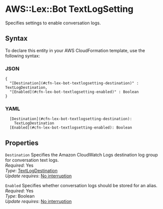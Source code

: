 # AWS::Lex::Bot TextLogSetting<a name="aws-properties-lex-bot-textlogsetting"></a>

Specifies settings to enable conversation logs\.

## Syntax<a name="aws-properties-lex-bot-textlogsetting-syntax"></a>

To declare this entity in your AWS CloudFormation template, use the following syntax:

### JSON<a name="aws-properties-lex-bot-textlogsetting-syntax.json"></a>

```
{
  "[Destination](#cfn-lex-bot-textlogsetting-destination)" : TextLogDestination,
  "[Enabled](#cfn-lex-bot-textlogsetting-enabled)" : Boolean
}
```

### YAML<a name="aws-properties-lex-bot-textlogsetting-syntax.yaml"></a>

```
  [Destination](#cfn-lex-bot-textlogsetting-destination): 
    TextLogDestination
  [Enabled](#cfn-lex-bot-textlogsetting-enabled): Boolean
```

## Properties<a name="aws-properties-lex-bot-textlogsetting-properties"></a>

`Destination`  <a name="cfn-lex-bot-textlogsetting-destination"></a>
Specifies the Amazon CloudWatch Logs destination log group for conversation text logs\.  
*Required*: Yes  
*Type*: [TextLogDestination](aws-properties-lex-bot-textlogdestination.md)  
*Update requires*: [No interruption](https://docs.aws.amazon.com/AWSCloudFormation/latest/UserGuide/using-cfn-updating-stacks-update-behaviors.html#update-no-interrupt)

`Enabled`  <a name="cfn-lex-bot-textlogsetting-enabled"></a>
Specifies whether conversation logs should be stored for an alias\.  
*Required*: Yes  
*Type*: Boolean  
*Update requires*: [No interruption](https://docs.aws.amazon.com/AWSCloudFormation/latest/UserGuide/using-cfn-updating-stacks-update-behaviors.html#update-no-interrupt)